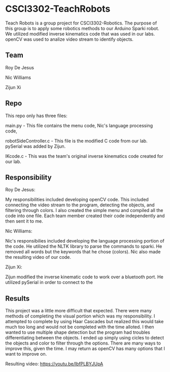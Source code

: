 # CSCI3302-TeachRobots
Teach Robots is a group project for CSCI3302-Robotics. The purpose of this group is to apply some robotics
methods to our Arduino Sparki robot. We utilized modified inverse kinematics code that was used in our labs.
openCV was used to analize video stream to identify objects.


## Team
Roy De Jesus

Nic Williams

Zijun Xi

## Repo
This repo only has three files:

main.py - This file contains the menu code, Nic's language processing code,

robotSideController.c - This file is the modified C code from our lab. pySerial was added by Zijun.

IKcode.c - This was the team's original inverse kinematics code created for our lab.

## Responsibility
Roy De Jesus:

My responsibilities included developing openCV code. This included connecting the video stream to the program,
detecting the objects, and filtering through colors. I also created the simple menu and compiled all the code into
one file.
Each team member created their code independently and then sent it to me.

Nic Williams:

Nic's responsibilies included developing the language processing portion of the code. He utilized the NLTK
library to parse the commands to sparki. He removed all words but the keywords that he chose (colors).
Nic also made the resulting video of our code.

Zijun Xi:

Zijun modified the inverse kinematic code to work over a bluetooth port. He utilized pySerial in order to
connect to the 

## Results
This project was a little more difficult that expected. There were many methods of completing the
visual portion which was my responsibility. I attempted to complete by using Haar Cascades but
realized this would take much too long and would not be completed with the time alloted. I then
wanted to use multiple shape detection but the program had troubles differentiating between the objects.
I ended up simply using cicles to detect the objects and color to filter through the options. There are many 
ways to improve this, given the time. I may return as openCV has many options that I want to improve on.


Resulting video: https://youtu.be/lbfPLBYJUpA
